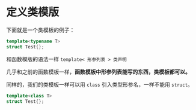  # 定义类模版
下面就是一个类模板的例子：
```cpp
template<typename T>
struct Test{};
```
和函数模版的语法一样 ```template< 形参列表 > 类声明```   

几乎和之前的函数模板一样，**函数模板中形参列表能写的东西，类模板都可以。**  

同样的，我们的类模板一样可以用 ```class``` 引入类型形参名，一样不能用 ```struct```。
```cpp
template<class T>
struct Test{};
```
